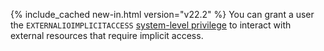 {% include_cached new-in.html version="v22.2" %} You can grant a user the `EXTERNALIOIMPLICITACCESS` [system-level privilege](security-reference/authorization.html#system-level-privileges) to interact with external resources that require implicit access.